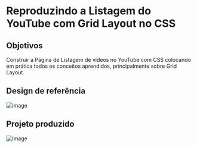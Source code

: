 # Reproduzindo a Listagem do YouTube com Grid Layout no CSS

## Objetivos
Construir a Página de Listagem de vídeos no YouTube com CSS colocando em prática todos os conceitos aprendidos, principalmente sobre Grid Layout.

## Design de referência 
![image](https://github.com/OsmarBaia/dio-formacao-css-developer/assets/88497805/237bc76c-7c6c-495f-9001-ecaebe27af23)

## Projeto produzido
![image](https://github.com/OsmarBaia/dio-formacao-css-developer/assets/88497805/68f32194-8662-4959-ac43-f8a10f1e9711)
